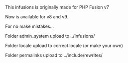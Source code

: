 This infusions is originally made for PHP Fusion v7

Now is available for v8 and v9.

For no make mistakes...

Folder admin_system upload to ../infusions/

Folder locale upload to correct locale (or make your own)

Folder permalinks upload to ../include/rewrites/
